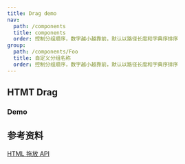 ```yaml
---
title: Drag demo
nav:
  path: /components
  title: components
  order: 控制分组顺序，数字越小越靠前，默认以路径长度和字典序排序
group:
  path: /components/Foo
  title: 自定义分组名称
  order: 控制分组顺序，数字越小越靠前，默认以路径长度和字典序排序
---
```


## HTMT Drag

### Demo

<code src="./components/HtmlDrag/HtmlDrag.jsx" title='基于h5的的拖拽' desc='不能用于移动端'></code>

## 参考资料

[HTML 拖放 API](https://developer.mozilla.org/zh-CN/docs/Web/API/HTML_Drag_and_Drop_API)
